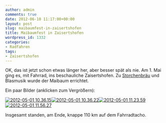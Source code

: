 ```yaml
---
author: admin
comments: true
date: 2012-06-10 11:17:00+00:00
layout: post
slug: maibaumfest-in-zaisertshofen
title: Maibaumfest in Zaisertshofen
wordpress_id: 1332
categories:
- Radfahren
tags:
- Zaisertshofen
---
```


OK, das ist jetzt schon etwas länger her, aber besser spät als nie. Am 1. Mai ging es, mit Fahrrad, ins beschauliche Zaisertshofen. Zu [Storchenbräu](http://www.storchenbraeu.de/) und Blasmusik wurde der Maibaum errichtet.

Ein paar Bilder (anklicken zum Vergrößern):

[![2012-05-01 10.36.15](http://andydunkel.net/assets/uploads/2012/06/2012-05-01-10.36.15_thumb.jpg)](http://andydunkel.net/assets/uploads/2012/06/2012-05-01-10.36.15.jpg)[![2012-05-01 10.36.22](http://andydunkel.net/assets/uploads/2012/06/2012-05-01-10.36.22_thumb.jpg)](http://andydunkel.net/assets/uploads/2012/06/2012-05-01-10.36.22.jpg)[![2012-05-01 11.23.59](http://andydunkel.net/assets/uploads/2012/06/2012-05-01-11.23.59_thumb.jpg)](http://andydunkel.net/assets/uploads/2012/06/2012-05-01-11.23.59.jpg)[![2012-05-01 11.56.27](http://andydunkel.net/assets/uploads/2012/06/2012-05-01-11.56.27_thumb.jpg)](http://andydunkel.net/assets/uploads/2012/06/2012-05-01-11.56.27.jpg)

Insgesamt standen, am Ende, knappe 110 km auf dem Fahrradtacho.
